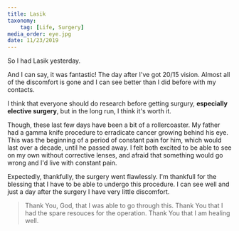 ```yaml
---
title: Lasik
taxonomy:
	tag: [Life, Surgery]
media_order: eye.jpg
date: 11/23/2019
---
```


So I had Lasik yesterday.

And I can say, it was fantastic! The day after I've got 20/15 vision. Almost all of the discomfort is gone and I can see better than I did before with my contacts. 

I think that everyone should do research before getting surgury, **especially elective surgery**, but in the long run, I think it's worth it. 

Though, these last few days have been a bit of a rollercoaster. My father had a gamma knife procedure to erradicate cancer growing behind his eye. This was the beginning of a period of constant pain for him, which would last over a decade, until he passed away. I felt both excited to be able to see on my own without corrective lenses, and afraid that something would go wrong and I'd live with constant pain. 

Expectedly, thankfully, the surgery went flawlessly. I'm thankfull for the blessing that I have to be able to undergo this procedure. I can see well and just a day after the surgery I have very little discomfort. 

> Thank You, God, that I was able to go through this. Thank You that I had the spare resouces for the operation. Thank You that I am healing well.